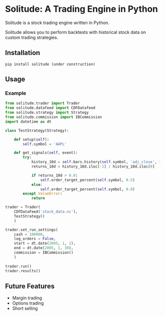 # Solitude: A Trading Engine in Python

Solitude is a stock trading engine written in Python.

Solitude allows you to perform backtests with historical stock data on custom trading strategies.

## Installation

    pip install solitude (under construction)

## Usage

### Example
```python
from solitude.trader import Trader
from solitude.datafeed import CDFDatafeed
from solitude.strategy import Strategy
from solitude.commission import IBCommission
import datetime as dt

class TestStrategy(Strategy):

    def setup(self):
        self.symbol = 'AAPL'

    def get_signals(self, event):
        try:
            history_10d = self.bars.history(self.symbol, 'adj_close', 10)
            returns_10d = history_10d.iloc[-1] / history_10d.iloc[0]

            if returns_10d > 0.0:
                self.order_target_percent(self.symbol, 0.5)
            else:
                self.order_target_percent(self.symbol, 0.0)
        except ValueError:
            return

trader = Trader(
    CDFDataFeed('stock_data.nc'), 
    TestStrategy()
    )

trader.set_run_settings(
    cash = 100000,
    log_orders = False,
    start = dt.date(2005, 1, 1),
    end = dt.date(2005, 1, 30),
    commission = IBCommission()
    )
    
trader.run()
trader.results()
```

## Future Features

- Margin trading
- Options trading
- Short selling


